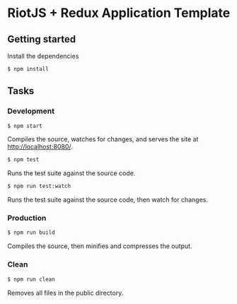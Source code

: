 # RiotJS + Redux Application Template

## Getting started
Install the dependencies

```sh
$ npm install
```

## Tasks

### Development
```sh
$ npm start
```
Compiles the source, watches for changes, and serves the site at [http://localhost:8080/](http://localhost:8080/).

```sh
$ npm test
```
Runs the test suite against the source code.

```sh
$ npm run test:watch
```
Runs the test suite against the source code, then watch for changes.

### Production
```sh
$ npm run build
```
Compiles the source, then minifies and compresses the output.

### Clean
```sh
$ npm run clean
```
Removes all files in the public directory.
